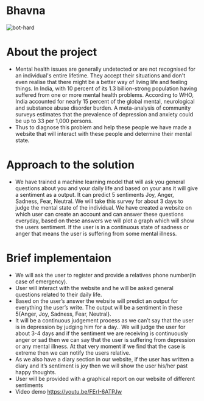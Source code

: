 # Bhavna
![bot-hard](https://socialify.git.ci/akshsharma1218/bot-hard/image?description=1&descriptionEditable=A%20website%20that%20can%20detect%20mental%20illness%20and%20help%20people%20overcome%20them%0A&language=1&theme=Light)

# About the project
* Mental health issues are generally undetected or are not recognised for an individual's entire lifetime. They accept their situations and don't even realise that there might be a better way of living life and feeling things. In India, with 10 percent of its 1.3 billion-strong population having suffered from one or more mental health problems.
According to WHO, India accounted for nearly 15 percent of the global mental, neurological and substance abuse disorder burden. A meta-analysis of community surveys estimates that the prevalence of depression and anxiety could be up to 33 per 1,000 persons. 
* Thus to diagnose this problem and help these people we have made a website that will interact with these people and determine their mental state.


# Approach to the solution
* We have trained a machine learning model that will ask you general questions about you and your daily life and based on your ans it will give a sentiment as a output. It can predict 5 sentiments Joy, Anger, Sadness, Fear, Neutral. We will take this survey for about 3 days to judge the mental state of the individual. We have created a website on which user can create an account and can answer these questions everyday, based on these answers we will plot a graph which will show the users sentiment. If the user is in a continuous state of sadness or anger that means the user is suffering from some mental illness. 

# Brief implementaion
* We will ask the user to register and provide a relatives phone number(In case of emergency).
* User will interact with the website and he will be asked general questions related to their daily life.
* Based on the user’s answer the website will predict an output for everything the user’s write. The output will be a sentiment in these 5{Anger, Joy, Sadness, Fear, Neutral}. 
* It will be a continuous judgement process as we can’t say that the user is in depression by judging him for a day.. We will judge the user for about 3-4 days and if the sentiment we are receiving is continuously anger or sad then we can say that the user is suffering from depression or any mental illness. At that very moment if we find that the case is extreme then we can notify the users relative.
* As we also have a diary section in our website, if the user has written a diary and it’s sentiment is joy then we will show the user his/her past happy thoughts.
* User will be provided with a graphical report on our website of different sentiments 
* Video demo https://youtu.be/FErI-6ATPJw

